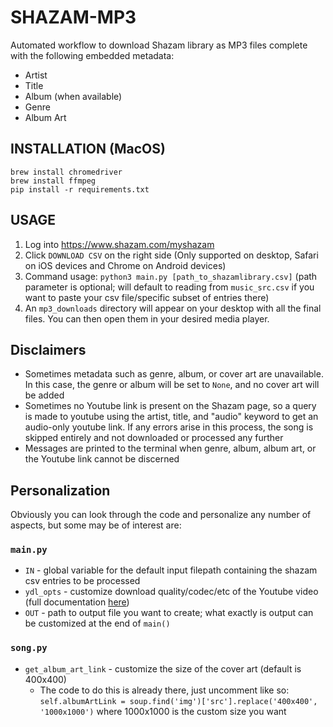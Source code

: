 # SHAZAM-MP3

Automated workflow to download Shazam library as MP3 files complete with the following embedded metadata:
* Artist
* Title
* Album (when available)
* Genre
* Album Art

## INSTALLATION (MacOS)

```
brew install chromedriver
brew install ffmpeg
pip install -r requirements.txt
```

## USAGE
1. Log into https://www.shazam.com/myshazam
2. Click `DOWNLOAD CSV` on the right side (Only supported on desktop, Safari on iOS devices and Chrome on Android devices)
3. Command usage: `python3 main.py [path_to_shazamlibrary.csv]` (path parameter is optional; will default to reading from `music_src.csv` if you want to paste your csv file/specific subset of entries there)
4. An `mp3_downloads` directory will appear on your desktop with all the final files. You can then open them in your desired media player.


## Disclaimers
* Sometimes metadata such as genre, album, or cover art are unavailable. In this case, the genre or album will be set to `None`, and no cover art will be added
* Sometimes no Youtube link is present on the Shazam page, so a query is made to youtube using the artist, title, and "audio" keyword to get an audio-only youtube link. If any errors arise in this process, the song is skipped entirely and not downloaded or processed any further
* Messages are printed to the terminal when genre, album, album art, or the Youtube link cannot be discerned


## Personalization
Obviously you can look through the code and personalize any number of aspects, but some may be of interest are:

### `main.py`
* `IN` - global variable for the default input filepath containing the shazam csv entries to be processed
* `ydl_opts` - customize download quality/codec/etc of the Youtube video (full documentation [here](https://github.com/ytdl-org/youtube-dl/blob/master/README.md#options))
* `OUT` - path to output file you want to create; what exactly is output can be customized at the end of `main()`

### `song.py`
* `get_album_art_link` - customize the size of the cover art (default is 400x400)
    * The code to do this is already there, just uncomment like so: `self.albumArtLink = soup.find('img')['src'].replace('400x400', '1000x1000')` where 1000x1000 is the custom size you want
